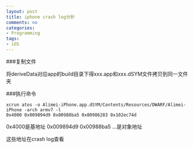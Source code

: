 ```yaml
---
layout: post
title: iphone crash log分析
comments: no
categories:
- Programming
tags:
- iOS
---
```


###复制文件

将deriveData对应app的build目录下得xxx.app和xxx.dSYM文件拷贝到同一文件夹


###执行命令

```
xcrun atos -o Alimei-iPhone.app.dSYM/Contents/Resources/DWARF/Alimei-iPhone -arch armv7 -l 
0x4000 0x009894d9 0x00988ba5 0x00986283 0x102ec74d

```

0x4000是基地址 0x009894d9 0x00988ba5 ...是对象地址

这些地址在crash log查看
